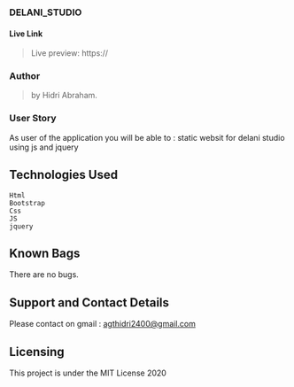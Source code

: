 ### DELANI_STUDIO


#### Live Link

> Live preview: https://


### Author 

> by Hidri Abraham.

### User Story 

As user of the application you will be able to :
  static websit for delani studio using js and jquery



## Technologies Used 
   
    Html
    Bootstrap
    Css
    JS
    jquery


## Known Bags 
There are no bugs.

## Support and Contact Details
Please contact on gmail : agthidri2400@gmail.com


## Licensing 
This project is under the MIT License 2020